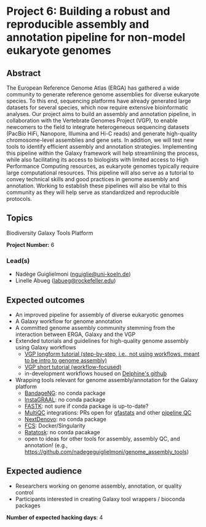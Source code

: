 # Project 6: Building a robust and reproducible assembly and annotation pipeline for non-model eukaryote genomes

## Abstract

The European Reference Genome Atlas (ERGA) has gathered a wide community to generate reference genome assemblies for diverse eukaryote species. To this end, sequencing platforms have already generated large datasets for several species, which now require extensive bioinformatic analyses. Our project aims to build an assembly and annotation pipeline, in collaboration with the Vertebrate Genomes Project (VGP), to enable newcomers to the field to integrate heterogeneous sequencing datasets (PacBio HiFi, Nanopore, Illumina and Hi-C reads) and generate high-quality chromosome-level assemblies and gene sets. In addition, we will test new tools to identify efficient assembly and annotation strategies. Implementing this pipeline within the Galaxy framework will help streamlining the process, while also facilitating its access to biologists with limited access to High Performance Computing resources, as eukaryote genomes typically require large computational resources. This pipeline will also serve as a tutorial to convey technical skills and good practices in genome assembly and annotation. Working to establish these pipelines will also be vital to this community as they will help serve as standardized and reproducible protocols.

## Topics

Biodiversity
Galaxy
Tools Platform

**Project Number:** 6

### Lead(s)

- Nadège Guiglielmoni (nguiglie@uni-koeln.de)
- Linelle Abueg (labueg@rockefeller.edu)

## Expected outcomes

- An improved pipeline for assembly of diverse eukaryotic genomes
- A Galaxy workflow for genome annotation
- A committed genome assembly community stemming from the interaction between ERGA, Galaxy and the VGP
- Extended tutorials and guidelines for high-quality genome assembly using Galaxy workflows
  - [VGP longform tutorial (step-by-step, i.e., not using workflows, meant to be intro to genome assembly)](https://training.galaxyproject.org/training-material//topics/assembly/tutorials/vgp_genome_assembly/tutorial.html)
  - [VGP short tutorial (workflow-focused)](https://training.galaxyproject.org/training-material/topics/assembly/tutorials/vgp_workflow_training/tutorial.html)
  - in-development workflows housed on [Delphine's github](https://github.com/Delphine-L/iwc/tree/VGP/workflows/VGP-assembly-v2)
- Wrapping tools relevant for genome assembly/annotation for the Galaxy platform
  - [BandageNG](https://github.com/asl/BandageNG): no conda package
  - [InstaGRAAL](https://github.com/koszullab/instaGRAAL): no conda package
  - [FASTK](https://github.com/thegenemyers/FASTK/issues/10): not sure if conda package is up-to-date?
  - [MultiQC](https://github.com/ewels/MultiQC) integrations: PRs open for [gfastats](https://github.com/ewels/MultiQC/pull/1699) and other [pipeline QC](https://github.com/ewels/MultiQC/pull/1641)
  - [NextDenovo](https://github.com/Nextomics/NextDenovo): no conda package
  - [FCS](https://github.com/ncbi/fcs): Docker/Singularity
  - [Ratatosk](https://github.com/DecodeGenetics/Ratatosk): no conda pacakage
  - open to ideas for other tools for assembly, assembly QC, and annotation! (e.g., https://github.com/nadegeguiglielmoni/genome_assembly_tools)

## Expected audience

- Researchers working on genome assembly, annotation, or quality control
- Participants interested in creating Galaxy tool wrappers / bioconda packages

**Number of expected hacking days**: 4

